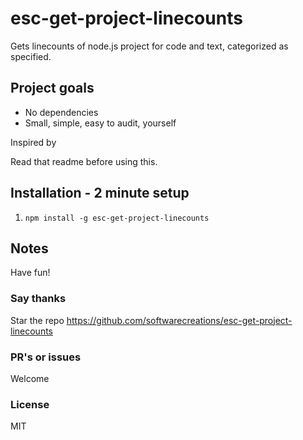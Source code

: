 # esc-get-project-linecounts
Gets linecounts of node.js project for code and text, categorized as specified.

## Project goals
* No dependencies
* Small, simple, easy to audit, yourself

Inspired by


Read that readme before using this.

## Installation - 2 minute setup

1. `npm install -g esc-get-project-linecounts`


## Notes


Have fun!

### Say thanks
Star the repo
https://github.com/softwarecreations/esc-get-project-linecounts

### PR's or issues
Welcome

### License
MIT


